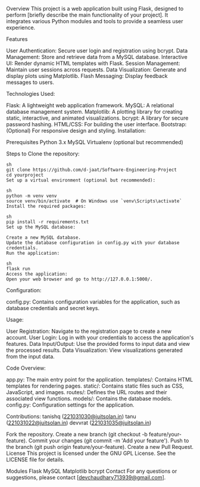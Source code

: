 Overview
This project is a web application built using Flask, designed to perform [briefly describe the main functionality of your project]. It integrates various Python modules and tools to provide a seamless user experience.

Features

  User Authentication: Secure user login and registration using bcrypt.
  Data Management: Store and retrieve data from a MySQL database.
  Interactive UI: Render dynamic HTML templates with Flask.
  Session Management: Maintain user sessions across requests.
  Data Visualization: Generate and display plots using Matplotlib.
  Flash Messaging: Display feedback messages to users.
  
Technologies Used:

  Flask: A lightweight web application framework.
  MySQL: A relational database management system.
  Matplotlib: A plotting library for creating static, interactive, and animated visualizations.
  bcrypt: A library for secure password hashing.
  HTML/CSS: For building the user interface.
  Bootstrap: (Optional) For responsive design and styling.
Installation:

  Prerequisites
    Python 3.x
    MySQL
    Virtualenv (optional but recommended)
  
  Steps to Clone the repository:
    
    sh
    git clone https://github.com/d-jaat/Software-Engineering-Project
    cd yourproject
    Set up a virtual environment (optional but recommended):
    
    sh
    python -m venv venv
    source venv/bin/activate  # On Windows use `venv\Scripts\activate`
    Install the required packages:
    
    sh
    pip install -r requirements.txt
    Set up the MySQL database:
    
    Create a new MySQL database.
    Update the database configuration in config.py with your database credentials.
    Run the application:
    
    sh
    flask run
    Access the application:
    Open your web browser and go to http://127.0.0.1:5000/.

Configuration:

config.py: Contains configuration variables for the application, such as database credentials and secret keys.

Usage:

User Registration: Navigate to the registration page to create a new account.
User Login: Log in with your credentials to access the application's features.
Data Input/Output: Use the provided forms to input data and view the processed results.
Data Visualization: View visualizations generated from the input data.

Code Overview:

app.py: The main entry point for the application.
templates/: Contains HTML templates for rendering pages.
static/: Contains static files such as CSS, JavaScript, and images.
routes/: Defines the URL routes and their associated view functions.
models/: Contains the database models.
config.py: Configuration settings for the application.

Contributions:
  tanishq (221031030@juitsolan.in)
  tanu (221031022@juitsolan.in)
  devvrat (221031035@juitsolan.in)

Fork the repository.
Create a new branch (git checkout -b feature/your-feature).
Commit your changes (git commit -m 'Add your feature').
Push to the branch (git push origin feature/your-feature).
Create a new Pull Request.
License
This project is licensed under the GNU GPL License. See the LICENSE file for details.

Modules
    Flask
    MySQL
    Matplotlib
    bcrypt
    Contact
For any questions or suggestions, please contact [devchaudhary713939@gmail.com].
